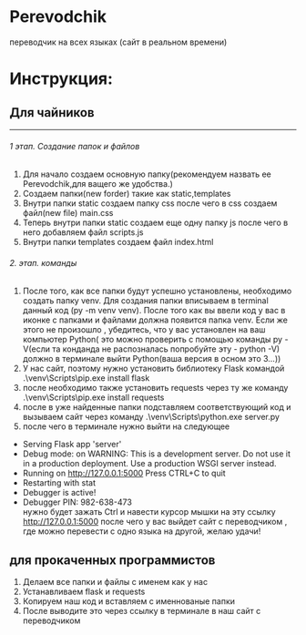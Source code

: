 # Perevodchik
переводчик на всех языках (сайт в реальном времени)
# Инструкция:
## Для чайников 
****************
###### 1 этап. Создание папок и файлов 
1. Для начало создаем основную папку(рекомендуем назвать ее Perevodchik,для ващего же удобства.)
2. Создаем папки(new forder) такие как static,templates
3. Внутри папки static создаем папку css после чего в css создаем файл(new file) main.css
4. Теперь внутри папки static создаем еще одну папку js после чего в него добавляем файл scripts.js
5. Внутри папки templates создаем файл index.html
 ###### 2. этап. команды 
1. После того, как все папки будут успешно установлены, необходимо создать папку venv. Для создания папки вписываем в terminal данный код (py -m venv venv). После того как вы ввели код у вас в иконке с папками и файлами должна появится папка venv. Если же этого не произошло , убедитесь, что у вас установлен на ваш компьютер Python( это можно проверить с помощью команды py -V(если та конданда не распозналась попробуйте эту - python -V) должно в терминале выйти Python(ваша версия в осном это 3...))
2. У нас сайт, поэтому нужно установить библиотеку Flask командой .\venv\Scripts\pip.exe install flask
3. после необходимо также установить requests через ту же команду .\venv\Scripts\pip.exe install requests
4. после в уже найденные папки подставляем соответствующий код и вызываем сайт через команду .\venv\Scripts\python.exe server.py
5. после чего в терминале нужно выйти на следующее
 * Serving Flask app 'server'
 * Debug mode: on
WARNING: This is a development server. Do not use it in a production deployment. Use a production WSGI server instead.
 * Running on http://127.0.0.1:5000
Press CTRL+C to quit
 * Restarting with stat
 * Debugger is active!
 * Debugger PIN: 982-638-473   
нужно будет зажать Ctrl и навести курсор мышки на эту ссылку http://127.0.0.1:5000 после чего у вас выйдет сайт с переводчиком , где можно перевести с одно языка на другой, желаю удачи!
## для прокаченных прoграммистов
1. Делаем все папки и файлы с именем как у нас
2. Устанавливаем flask и requests
3. Копируем наш код и вставляем с именнованые папки
4. После выводите это через ссылку в терминале в наш сайт с переводчиком
